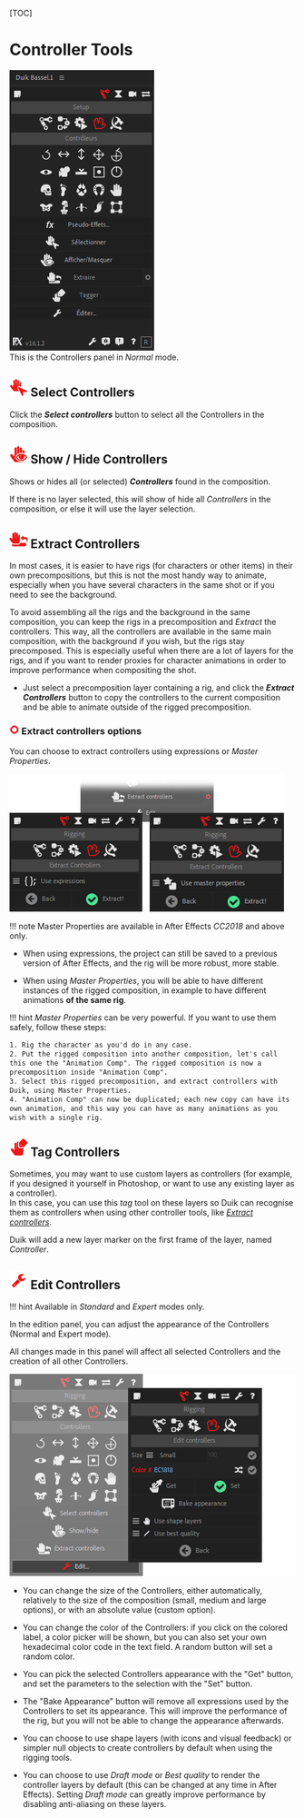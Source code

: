 [TOC]

# Controller Tools

![controllers pannel](img/duik-screenshots/S-Rigging/S-Rigging-Controllers/Controllers-pannel.PNG)  
This is the Controllers panel in *Normal* mode.

## ![select controller icon](img/duik-icons/selectcontroller_r.png) Select Controllers

Click the ***Select controllers*** button to select all the Controllers in the composition.

## ![show controller icon](img/duik-icons/showhand_r.png) Show / Hide Controllers

Shows or hides all (or selected) ***Controllers*** found in the composition.

If there is no layer selected, this will show of hide all *Controllers* in the composition, or else it will use the layer selection.

## ![extract controller icon](img/duik-icons/extractcontrollers_r.png) Extract Controllers

In most cases, it is easier to have rigs (for characters or other items) in their own precompositions, but this is not the most handy way to animate, especially when you have several characters in the same shot or if you need to see the background.

To avoid assembling all the rigs and the background in the same composition, you can keep the rigs in a precomposition and *Extract* the controllers.
This way, all the controllers are available in the same main composition, with the background if you wish, but the rigs stay precomposed. This is especially useful when there are a lot of layers for the rigs, and if you want to render proxies for character animations in order to improve performance when compositing the shot.

- Just select a precomposition layer containing a rig, and click the ***Extract Controllers*** button to copy the controllers to the current composition and be able to animate outside of the rigged precomposition.

### ![extract controller icon](img/duik-icons/circle-little_r.png) Extract controllers options

You can choose to extract controllers using expressions or *Master Properties*.

![select controller panel](img/duik-screenshots/S-Rigging/S-Rigging-Controllers/ExtractControllers-options2.png)

!!! note
    Master Properties are available in After Effects *CC2018* and above only.

- When using expressions, the project can still be saved to a previous version of After Effects, and the rig will be more robust, more stable.

- When using *Master Properties*, you will be able to have different instances of the rigged composition, in example to have different animations **of the same rig**.

!!! hint
    *Master Properties* can be very powerful. If you want to use them safely, follow these steps:

    1. Rig the character as you'd do in any case.
    2. Put the rigged composition into another composition, let's call this one the "Animation Comp". The rigged composition is now a precomposition inside "Animation Comp".
    3. Select this rigged precomposition, and extract controllers with Duik, using Master Properties.
    4. "Animation Comp" can now be duplicated; each new copy can have its own animation, and this way you can have as many animations as you wish with a single rig.

## ![edit controller icon](img/duik-icons/taghand_r.png) Tag Controllers

Sometimes, you may want to use custom layers as controllers (for example, if you designed it yourself in Photoshop, or want to use any existing layer as a controller).  
In this case, you can use this _tag_ tool on these layers so Duik can recognise them as controllers when using other controller tools, like [*Extract controllers*](#extract-controllers).

Duik will add a new layer marker on the first frame of the layer, named *Controller*.

## ![edit controller icon](img/duik-icons/edit-icon-r.png) Edit Controllers

!!! hint
    Available in _Standard_ and _Expert_ modes only.

In the edition panel, you can adjust the appearance of the Controllers (Normal and Expert mode).

All changes made in this panel will affect all selected Controllers and the creation of all other Controllers.

![edit controller panel](img/duik-screenshots/S-Rigging/S-Rigging-Controllers/EditControllersPanels.png)

- You can change the size of the Controllers, either automatically, relatively to the size of the composition (small, medium and large options), or with an absolute value (custom option).

- You can change the color of the Controllers: if you click on the colored label, a color picker will be shown, but you can also set your own hexadecimal color code in the text field. A random button will set a random color.

- You can pick the selected Controllers appearance with the "Get" button, and set the parameters to the selection with the "Set" button.

- The "Bake Appearance" button will remove all expressions used by the Controllers to set its appearance. This will improve the performance of the rig, but you will not be able to change the appearance afterwards.

- You can choose to use shape layers (with icons and visual feedback) or simpler null objects to create controllers by default when using the rigging tools.

- You can choose to use _Draft mode_ or _Best quality_ to render the controller layers by default (this can be changed at any time in After Effects). Setting _Draft mode_ can greatly improve performance by disabling anti-aliasing on these layers.
